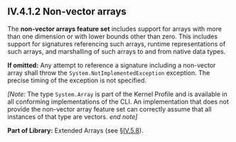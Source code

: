 ## IV.4.1.2 Non-vector arrays

The **non-vector arrays feature set** includes support for arrays with more than one dimension or with lower bounds other than zero. This includes support for signatures referencing such arrays, runtime representations of such arrays, and marshalling of such arrays to and from native data types.

**If omitted:** Any attempt to reference a signature including a non-vector array shall throw the `System.NotImplementedException` exception. The precise timing of the exception is not specified.

_[Note:_ The type `System.Array` is part of the Kernel Profile and is available in all conforming implementations of the CLI. An implementation that does not provide the non-vector array feature set can correctly assume that all instances of that type are vectors. _end note]_

**Part of Library:** Extended Arrays (see §[IV.5.8](#todo-missing-hyperlink)).
